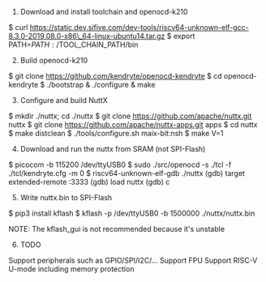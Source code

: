 1.  Download and install toolchain and openocd-k210

\$ curl
https://static.dev.sifive.com/dev-tools/riscv64-unknown-elf-gcc-8.3.0-2019.08.0-x86\_64-linux-ubuntu14.tar.gz
\$ export PATH=$PATH:/$TOOL\_CHAIN\_PATH/bin

2.  Build openocd-k210

\$ git clone https://github.com/kendryte/openocd-kendryte \$ cd
openocd-kendryte \$ ./bootstrap & ./configure & make

3.  Configure and build NuttX

\$ mkdir ./nuttx; cd ./nuttx \$ git clone
https://github.com/apache/nuttx.git nuttx \$ git clone
https://github.com/apache/nuttx-apps.git apps \$ cd nuttx \$ make
distclean \$ ./tools/configure.sh maix-bit:nsh \$ make V=1

4.  Download and run the nuttx from SRAM (not SPI-Flash)

\$ picocom -b 115200 /dev/ttyUSB0 \$ sudo ./src/openocd -s ./tcl -f
./tcl/kendryte.cfg -m 0 \$ riscv64-unknown-elf-gdb ./nuttx (gdb) target
extended-remote :3333 (gdb) load nuttx (gdb) c

5.  Write nuttx.bin to SPI-Flash

\$ pip3 install kflash \$ kflash -p /dev/ttyUSB0 -b 1500000
./nuttx/nuttx.bin

NOTE: The kflash\_gui is not recommended because it's unstable

6.  TODO

Support peripherals such as GPIO/SPI/I2C/... Support FPU Support RISC-V
U-mode including memory protection
